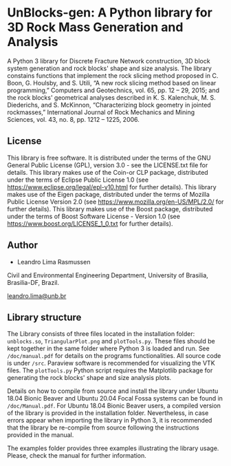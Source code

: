 # UnBlocks-gen: A Python library for 3D Rock Mass Generation and Analysis

A Python 3 library for Discrete Fracture Network construction, 3D block system generation and rock blocks' shape and size analysis. The library constains functions that implement the rock slicing method proposed in C. Boon, G. Houlsby, and S. Utili, “A new rock slicing method based on linear programming,” Computers and Geotechnics, vol. 65, pp. 12 – 29, 2015; and the rock blocks' geometrical analyses described in K. S. Kalenchuk, M. S. Diederichs, and S. McKinnon, “Characterizing block geometry in jointed rockmasses,” International Journal of Rock Mechanics and Mining Sciences, vol. 43, no. 8, pp. 1212 – 1225, 2006.

## License

This library is free software. It is distributed under the terms of the GNU General Public License (GPL), version 3.0 - see the LICENSE.txt file for details.
This library makes use of the Coin-or CLP package, distributed under the terms of Eclipse Public License 1.0 (see https://www.eclipse.org/legal/epl-v10.html for further details).
This library makes use of the Eigen package, distributed under the terms of Mozilla Public License Version 2.0 (see https://www.mozilla.org/en-US/MPL/2.0/ for further details).
This library makes use of the Boost package, distributed under the terms of Boost Software License - Version 1.0  (see https://www.boost.org/LICENSE_1_0.txt for further details).

## Author

- Leandro Lima Rasmussen

Civil and Environmental Engineering Department, University of Brasilia, Brasilia-DF, Brazil.  

leandro.lima@unb.br

## Library structure

The Library consists of three files located in the installation folder: `unblocks.so`, `TriangularPlot.png` and `plotTools.py`. These files should be kept together in the same folder where Python 3 is loaded and run. See `/doc/manual.pdf` for details on the programs functionalities. All source code is under `/src`. Paraview software is recommended for visualizing the VTK files. The `plotTools.py` Python script requires the Matplotlib package for generating the rock blocks' shape and size analysis plots.

Details on how to compile from source and install the library under Ubuntu 18.04 Bionic Beaver and Ubuntu 20.04 Focal Fossa systems can be found in `/doc/Manual.pdf`. For Ubuntu 18.04 Bionic Beaver users, a compiled version of the library is provided in the installation folder. Nevertheless, in case errors appear when importing the library in Python 3, it is recommended that the library be re-compile from source following the instructions provided in the manual.

The examples folder provides three examples illustrating the library usage. Please, check the manual for further information.
